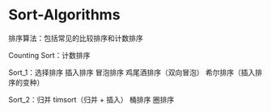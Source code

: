 # Sort-Algorithms
排序算法：包括常见的比较排序和计数排序


Counting Sort：计数排序

Sort_1：选择排序 插入排序 冒泡排序 鸡尾酒排序（双向冒泡） 希尔排序（插入排序的变种）

Sort_2：归并 timsort（归并 + 插入） 桶排序 圈排序
